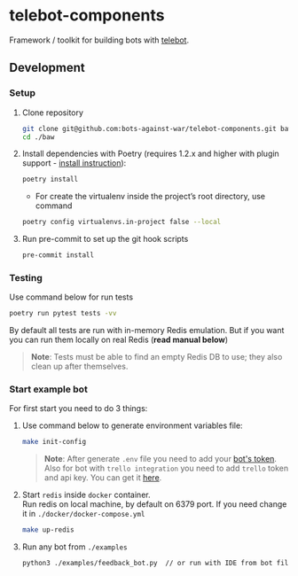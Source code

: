 # telebot-components

Framework / toolkit for building bots with [telebot](https://github.com/bots-against-war/telebot).

<!-- ## Development -->

## Development
### Setup
1. Clone repository
   ```bash
   git clone git@github.com:bots-against-war/telebot-components.git baw
   cd ./baw
   ```
2. Install dependencies with Poetry (requires 1.2.x and higher with plugin support - [install instruction](https://python-poetry.org/docs/master#installing-with-the-official-installer)):
   ```bash
   poetry install
   ```
   - For create the virtualenv inside the project’s root directory, use command
   ```bash
   poetry config virtualenvs.in-project false --local
   ```
3. Run pre-commit to set up the git hook scripts
   ```bash
   pre-commit install
   ```

### Testing
Use command below for run tests
```bash
poetry run pytest tests -vv
```

By default all tests are run with in-memory Redis emulation. But if you want you can run them
locally on real Redis (**read manual below**) 

> **Note**: Tests must be able to find an empty Redis DB to use; they also clean up after themselves.

### Start example bot
For first start you need to do 3 things:
1. Use command below to generate environment variables file:
    ```bash
    make init-config
    ```
   > **Note**: After generate `.env` file you need to add your [bot's token](https://core.telegram.org/bots#6-botfather).  
   > Also for bot with `trello integration` you need to add `trello` token and api key. You can get it [here](https://trello.com/app-key).
2. Start `redis` inside `docker` container.  
   Run redis on local machine, by default on 6379 port. If you need change it in `./docker/docker-compose.yml`
    ```bash
    make up-redis
    ```
3. Run any bot from `./examples`
    ```bash
    python3 ./examples/feedback_bot.py  // or run with IDE from bot file
    ```
